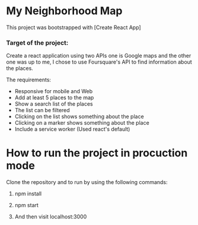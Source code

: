 # My Neighborhood Map
This project was bootstrapped with [Create React App] 

### Target of the project:
Create a react application using two APIs one is Google maps and the other one was up to me, I chose to use Foursquare's API to find information about the places.

The requirements:
 - Responsive for mobile and Web
 - Add at least 5 places to the map
 - Show a search list of the places
 - The list can be filtered
 - Clicking on the list shows something about the place
 - Clicking on a marker shows something about the place 
 - Include a service worker (Used react's default)

# How to run the project in procuction mode

Clone the repository and to run by using the following commands:

1. npm install

2. npm start

3. And then visit localhost:3000
